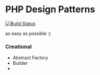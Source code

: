 # PHP Design Patterns

[![Build Status](https://travis-ci.org/mysiar/php-design-patterns.svg?branch=master)](https://travis-ci.org/mysiar/php-design-patterns)

as easy as possible :)

### Creational

* Abstract Factory
* Builder
* 
